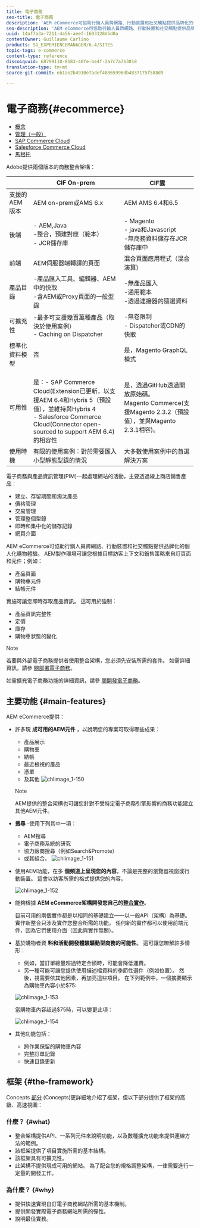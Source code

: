 ```yaml
---
title: 電子商務
seo-title: 電子商務
description: 'AEM eCommerce可協助行銷人員跨網路、行動裝置和社交觸點提供品牌化的個人化購物體驗。 '
seo-description: 'AEM eCommerce可協助行銷人員跨網路、行動裝置和社交觸點提供品牌化的個人化購物體驗。 '
uuid: 14af7a3a-7211-4a56-aeef-1603128d5d8a
contentOwner: Guillaume Carlino
products: SG_EXPERIENCEMANAGER/6.4/SITES
topic-tags: e-commerce
content-type: reference
discoiquuid: 68799110-8183-40fe-be4f-2a7c7a7b3018
translation-type: tm+mt
source-git-commit: eb1ae2b4910e7adef48865996db4837175f588d9

---
```



# 電子商務{#ecommerce}

* [概念](/help/sites-administering/concepts.md)
* [管理（一般）](/help/sites-administering/generic.md)
* [SAP Commerce Cloud](/help/sites-administering/sap-commerce-cloud.md)
* [Salesforce Commerce Cloud](https://github.com/adobe/commerce-salesforce)
* [馬根托](https://www.adobe.io/apis/experiencecloud/commerce-integration-framework/integrations.html#!AdobeDocs/commerce-cif-documentation/master/integrations/02-AEM-Magento.md)

Adobe提供兩個版本的商務整合架構：

|  | CIF On-prem | CIF雲 |
|-------------------------|--------------------------------------------------------------------------------------------------------------------------------------------------------------------------------------------------------|------------------------------------------------------------------------------------------------------------------------|
| 支援的 AEM 版本 | AEM on-prem或AMS 6.x | AEM AMS 6.4和6.5 |
| 後端 | - AEM,Java <br> -整合，預建對應（範本）<br> - JCR儲存庫 | - Magento <br>- java和Javascript <br>-無商務資料儲存在JCR儲存庫中 |
| 前端 | AEM伺服器端轉譯的頁面 | 混合頁面應用程式（混合演算） |
| 產品目錄 | -產品匯入工具、編輯器、AEM中的快取 <br>-含AEM或Proxy頁面的一般型錄 | -無產品匯入 <br>-通用範本 <br>-透過連接器的隨選資料 |
| 可擴充性 | -最多可支援幾百萬種產品（取決於使用案例） <br> - Caching on Dispatcher | -無卷限制 <br>- Dispatcher或CDN的快取 |
| 標準化資料模型 | 否 | 是，Magento GraphQL模式 |
| 可用性 | <br> 是：- SAP Commerce Cloud(Extension已更新，以支援AEM 6.4和Hybris 5（預設值），並維持與Hybris 4 <br>- Salesforce Commerce Cloud(Connector open-sourced to support AEM 6.4)的相容性 | 是，透過GitHub透過開放原始碼。 <br> Magento Commerce(支援Magento 2.3.2（預設值），並與Magento 2.3.1相容)。 |
| 使用時機 | 有限的使用案例：對於需要匯入小型靜態型錄的情況 | 大多數使用案例中的首選解決方案 |

電子商務與產品資訊管理(PIM)一起處理網站的活動，主要透過線上商店銷售產品：

* 建立、存留期間和淘汰產品
* 價格管理
* 交易管理
* 管理整個型錄
* 即時和集中化的儲存記錄
* 網頁介面

AEM eCommerce可協助行銷人員跨網路、行動裝置和社交觸點提供品牌化的個人化購物體驗。 AEM製作環境可讓您根據目標訪客上下文和銷售策略來自訂頁面和元件；例如：

* 產品頁面
* 購物車元件
* 結帳元件

實施可讓您即時存取產品資訊。 這可用於強制：

* 產品資訊完整性
* 定價
* 庫存
* 購物車狀態的變化

>[!NOTE]
>
>若要與外部電子商務提供者使用整合架構，您必須先安裝所需的套件。 如需詳細資訊，請參 [閱部署電子商務](/help/sites-deploying/ecommerce.md)。
>
>如需擴充電子商務功能的詳細資訊，請參 [閱開發電子商務](/help/sites-developing/ecommerce.md)。

## 主要功能 {#main-features}

AEM eCommerce提供：

* 許多現 **成可用的AEM元件** ，以說明您的專案可取得哪些成果：

   * 產品展示
   * 購物車
   * 結帳
   * 最近檢視的產品
   * 憑單
   * 及其他
   ![chlimage_1-150](assets/chlimage_1-150.png)

   >[!NOTE]
   >
   >AEM提供的整合架構也可讓您針對不受特定電子商務引擎影響的商務功能建立其他AEM元件。

* **搜尋** -使用下列其中一項：

   * AEM搜尋
   * 電子商務系統的研究
   * 協力廠商搜尋（例如Search&amp;Promote）
   * 或其組合。
   ![chlimage_1-151](assets/chlimage_1-151.png)

* 使用AEM功能，在多 **個頻道上呈現您的內容**，不論是完整的瀏覽器視窗或行動裝置。 這會以訪客所需的格式提供您的內容。

   ![chlimage_1-152](assets/chlimage_1-152.png)

* 能夠根據 **AEM eCommerce架構開發您自己的整[合實作](#the-framework)**。

   目前可用的兩個實作都是以相同的基礎建立——以一般API（架構）為基礎。 實作新整合只涉及實作您整合所需的功能。 任何新的實作都可以使用前端元件，因為它們使用介面（因此與實作無關）。

* 基於購物者資 **料和活動開發體驗驅動型商務的可能性**。 這可讓您瞭解許多情形：

   * 例如，當訂單總量超過特定金額時，可能會降低運費。
   * 另一種可能可讓您提供使用描述檔資料的季節性選件（例如位置）。 然後，視需要依其他因素，再加亮這些項目。
   在下列範例中，一個摘要顯示為購物車內容小於$75:

   ![chlimage_1-153](assets/chlimage_1-153.png)

   當購物車內容超過$75時，可以變更此項：

   ![chlimage_1-154](assets/chlimage_1-154.png)

* 其他功能包括：

   * 跨作業保留的購物車內容
   * 完整訂單記錄
   * 快速目錄更新

## 框架 {#the-framework}

Concepts [部分](/help/sites-administering/concepts.md) (Concepts)更詳細地介紹了框架，但以下部分提供了框架的高級、高速視圖：

### 什麼？ {#what}

* 整合架構提供API、一系列元件來說明功能，以及數種擴充功能來提供連線方法的範例。
* 該框架提供了項目實施所需的基本結構。
* 該框架具有可擴充性。
* 此架構不提供現成可用的網站。 為了配合您的規格調整架構，一律需要進行一定量的開發工作。

### 為什麼？ {#why}

* 提供快速實現自訂電子商務網站所需的基本機制。
* 提供開發實際電子商務網站所需的彈性。
* 說明最佳實務。

